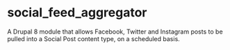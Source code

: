 # social_feed_aggregator
A Drupal 8 module that allows Facebook, Twitter and Instagram posts to be pulled into a Social Post content type, on a scheduled basis.
